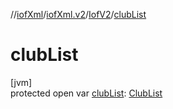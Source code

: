//[iofXml](../../../index.md)/[iofXml.v2](../index.md)/[IofV2](index.md)/[clubList](club-list.md)

# clubList

[jvm]\
protected open var [clubList](club-list.md): [ClubList](../-club-list/index.md)
